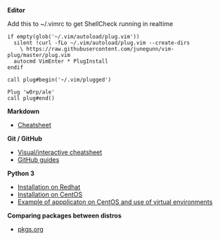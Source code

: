**Editor**

Add this to ~/.vimrc to get ShellCheck running in realtime

    if empty(glob('~/.vim/autoload/plug.vim'))
      silent !curl -fLo ~/.vim/autoload/plug.vim --create-dirs
        \ https://raw.githubusercontent.com/junegunn/vim-plug/master/plug.vim
      autocmd VimEnter * PlugInstall
    endif

    call plug#begin('~/.vim/plugged')

    Plug 'w0rp/ale'
    call plug#end()

**Markdown**
* [Cheatsheet](https://github.com/adam-p/markdown-here/wiki/Markdown-Cheatsheet)

**Git / GitHub**
* [Visual/interactive cheatsheet](http://ndpsoftware.com/git-cheatsheet.html)
* [GitHub guides](https://guides.github.com) 

**Python 3**

* [Installation on Redhat](https://developers.redhat.com/blog/2018/08/13/install-python3-rhel/)
* [Installation on CentOS](https://linuxize.com/post/how-to-install-python-3-on-centos-7/)
* [Example of appplicaton on CentOS and use of virtual environments](https://linuxize.com/post/install-odoo-11-on-centos-7/)

**Comparing packages between distros**
* [pkgs.org](https://pkgs.org/)
